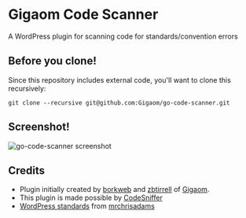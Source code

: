 # Gigaom Code Scanner
A WordPress plugin for scanning code for standards/convention errors

## Before you clone!

Since this repository includes external code, you'll want to clone this recursively:

````
git clone --recursive git@github.com:Gigaom/go-code-scanner.git
````

## Screenshot!
![go-code-scanner screenshot](http://borkweb.com/wp-content/uploads/2013/07/go-code-scanner1.png)

## Credits
* Plugin initially created by [borkweb](https://github.com/borkweb) and [zbtirrell](https://github.com/zbtirrell) of [Gigaom](http://gigaom.com).
* This plugin is made possible by [CodeSniffer](http://pear.php.net/manual/en/package.php.php-codesniffer.php)
* [WordPress standards](https://github.com/mrchrisadams/WordPress-Coding-Standards) from [mrchrisadams](https://github.com/mrchrisadams)
